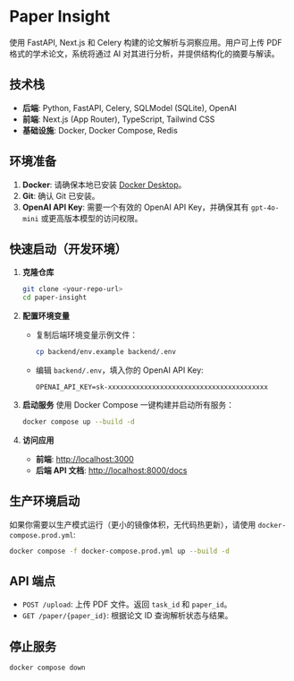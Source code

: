 # Paper Insight

使用 FastAPI, Next.js 和 Celery 构建的论文解析与洞察应用。用户可上传 PDF 格式的学术论文，系统将通过 AI 对其进行分析，并提供结构化的摘要与解读。

## 技术栈

- **后端**: Python, FastAPI, Celery, SQLModel (SQLite), OpenAI
- **前端**: Next.js (App Router), TypeScript, Tailwind CSS
- **基础设施**: Docker, Docker Compose, Redis

## 环境准备

1.  **Docker**: 请确保本地已安装 [Docker Desktop](https://www.docker.com/products/docker-desktop/)。
2.  **Git**: 确认 Git 已安装。
3.  **OpenAI API Key**: 需要一个有效的 OpenAI API Key，并确保其有 `gpt-4o-mini` 或更高版本模型的访问权限。

## 快速启动（开发环境）

1.  **克隆仓库**
    ```bash
    git clone <your-repo-url>
    cd paper-insight
    ```

2.  **配置环境变量**
    -   复制后端环境变量示例文件：
        ```bash
        cp backend/env.example backend/.env
        ```
    -   编辑 `backend/.env`，填入你的 OpenAI API Key:
        ```
        OPENAI_API_KEY=sk-xxxxxxxxxxxxxxxxxxxxxxxxxxxxxxxxxxxxxxxx
        ```

3.  **启动服务**
    使用 Docker Compose 一键构建并启动所有服务：
    ```bash
    docker compose up --build -d
    ```

4.  **访问应用**
    -   **前端**: [http://localhost:3000](http://localhost:3000)
    -   **后端 API 文档**: [http://localhost:8000/docs](http://localhost:8000/docs)

## 生产环境启动

如果你需要以生产模式运行（更小的镜像体积，无代码热更新），请使用 `docker-compose.prod.yml`:

```bash
docker compose -f docker-compose.prod.yml up --build -d
```

## API 端点

-   `POST /upload`: 上传 PDF 文件。返回 `task_id` 和 `paper_id`。
-   `GET /paper/{paper_id}`: 根据论文 ID 查询解析状态与结果。

## 停止服务

```bash
docker compose down
``` 
